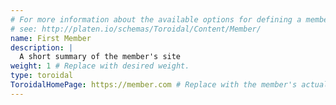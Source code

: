 ```yaml
---
# For more information about the available options for defining a member site,
# see: http://platen.io/schemas/Toroidal/Content/Member/
name: First Member
description: |
  A short summary of the member's site
weight: 1 # Replace with desired weight.
type: toroidal
ToroidalHomePage: https://member.com # Replace with the member's actual site
---
```

